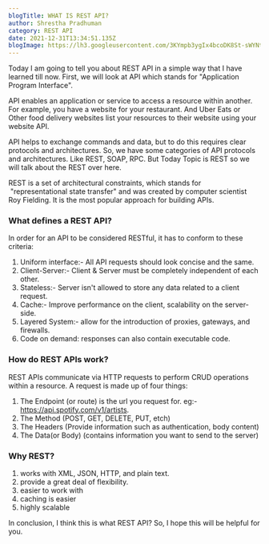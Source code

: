 ```yaml
---
blogTitle: WHAT IS REST API?
author: Shrestha Pradhuman
category: REST API
date: 2021-12-31T13:34:51.135Z
blogImage: https://lh3.googleusercontent.com/3KYmpb3ygIx4bcoDK8St-sWYNtDPgmxrzMIKeMeYg6AMu8Lpe8c8Qogr_por6Smo7B3Ahx996Qjmua-KYmkk3k85MuR4OMyZ4_eJHZ4x16CmjW672xVkN0QtzqKErLDdRt73u10qc0_KT01CxTlaQkFQQN8QoYvn8Gmqs5eT6iLKx1Wu1IuuRLQZUaO7bY-ZyTlyHsHJ2wWCkoB37E0OEZhsT8eVU0nsCVjyWgWugdd94ME9CMnvJF_6oLgDvMnkB5AujaxK9EhL8XOV84aW7nfv4cee69uf4qbC-26Xt7qotPRZNusXIuhXYYM3EU5saEa4DhkOwymdchiJ8om5H4kJMW3pyEJ4gczcVdHZRNRPq0G7rgM2Nbn1Zyp4WdGdghwhGGbvbVKt2k-UN7dQikVCklGepBB3iw0ev4hBSqrayG8OrrPVS-KvNHlfY8Cx3wJZsnxrkKlH1p1kgyO_iUhldfZbosVJsIzDIIO6NEntIAhS6jfKmTvVEO7Pq9g2Sty6VMfseazevQ72HM_YWAFFrvcxBMSaLvrWWHcoqf8jLWbjU1-0ms6EhlWec8zIqULWsN2-6ra6dHFOylK-ka4qex8DeaLqbde61iq5lJdw6-ANmjrgWDYtm5DMv7Kb7QnkG5XAlMJsUs_O_9mJMZs1LcmPTDJ-DDYU9uYgOeXfWVjSfZe2eC1F24hYJfkwWcQydgKd8pNCtZwkmb7oAnk=w940-h788-no?authuser=0
---
```

Today I am going to tell you about REST API in a simple way that I have learned till now. First,  we will look at API which stands for "Application Program Interface". 

API enables an application or service to access a resource within another. For example,  you have a website for your restaurant. And Uber Eats or Other food delivery websites list your resources to their website using your website API.

API helps to exchange commands and data, but to do this requires clear protocols and architectures. So, we have some categories of API protocols and architectures. Like REST, SOAP,  RPC. But Today Topic is REST so we will talk about the REST over here.

REST is a set of architectural constraints, which stands for  "representational state transfer" and was created by computer scientist Roy Fielding. It is the most popular approach for building APIs.

### What defines a REST API?

In order for an API to be considered RESTful, it has to conform to these criteria:

1. Uniform interface:- All API requests should look concise and the same.
2. Client-Server:- Client & Server must be completely independent of each other. 
3. Stateless:-  Server isn't allowed to store any data related to a client request.
4. Cache:- Improve performance on the client, scalability on the server-side.
5. Layered System:- allow for the introduction of proxies, gateways, and firewalls.
6. Code on demand: responses can also contain executable code.

### How do REST APIs work?

REST APIs communicate via HTTP requests to perform CRUD operations within a resource. A request is made up of four things:

1. The Endpoint  (or route) is the url you request for. eg:- https://api.spotify.com/v1/artists.
2. The Method (POST, GET, DELETE, PUT, etch)
3. The Headers (Provide information such as authentication, body content)
4. The Data(or Body) (contains information you want to send to the server)

### Why REST?

1. works with XML, JSON, HTTP, and plain text.
2. provide a great deal of flexibility.
3. easier to work with
4. caching is easier
5. highly scalable

In conclusion, I think this is what REST API? So, I hope this will be helpful for you.